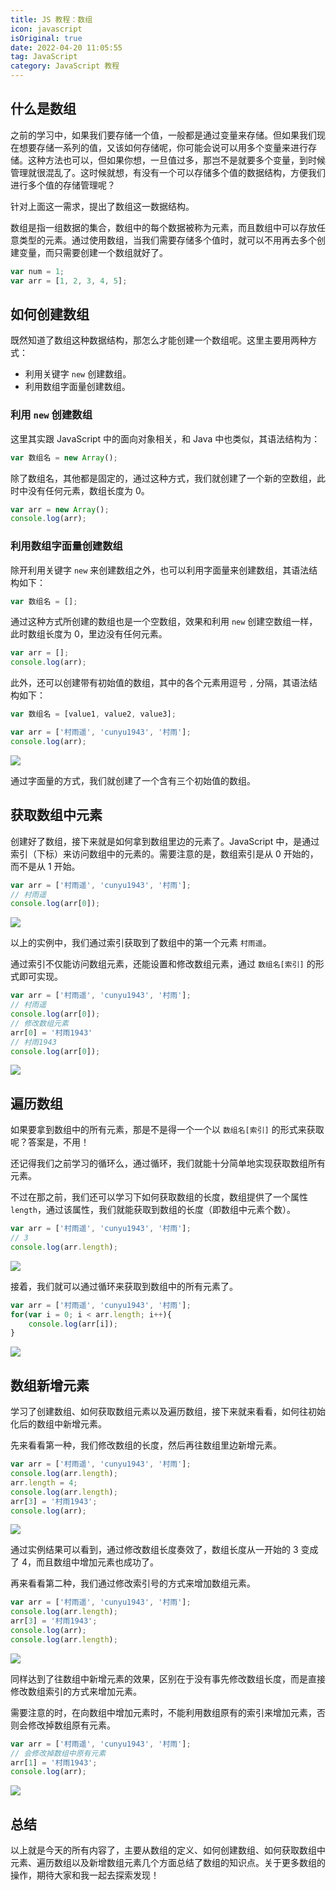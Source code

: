 ```yaml
---
title: JS 教程：数组
icon: javascript
isOriginal: true
date: 2022-04-20 11:05:55
tag: JavaScript
category: JavaScript 教程
---
```



## 什么是数组

之前的学习中，如果我们要存储一个值，一般都是通过变量来存储。但如果我们现在想要存储一系列的值，又该如何存储呢，你可能会说可以用多个变量来进行存储。这种方法也可以，但如果你想，一旦值过多，那岂不是就要多个变量，到时候管理就很混乱了。这时候就想，有没有一个可以存储多个值的数据结构，方便我们进行多个值的存储管理呢？

针对上面这一需求，提出了数组这一数据结构。

数组是指一组数据的集合，数组中的每个数据被称为元素，而且数组中可以存放任意类型的元素。通过使用数组，当我们需要存储多个值时，就可以不用再去多个创建变量，而只需要创建一个数组就好了。

```js
var num = 1;
var arr = [1, 2, 3, 4, 5];
```

## 如何创建数组

既然知道了数组这种数据结构，那怎么才能创建一个数组呢。这里主要用两种方式：

-   利用关键字 `new` 创建数组。
-   利用数组字面量创建数组。

### 利用 `new` 创建数组

这里其实跟 JavaScript 中的面向对象相关，和 Java 中也类似，其语法结构为：

```js
var 数组名 = new Array();
```

除了数组名，其他都是固定的，通过这种方式，我们就创建了一个新的空数组，此时中没有任何元素，数组长度为 0。

```js
var arr = new Array();
console.log(arr);
```

### 利用数组字面量创建数组

除开利用关键字 `new` 来创建数组之外，也可以利用字面量来创建数组，其语法结构如下：

```js
var 数组名 = [];
```

通过这种方式所创建的数组也是一个空数组，效果和利用 `new` 创建空数组一样，此时数组长度为 0，里边没有任何元素。

```js
var arr = [];
console.log(arr);
```

此外，还可以创建带有初始值的数组，其中的各个元素用逗号 `,` 分隔，其语法结构如下：

```js
var 数组名 = [value1, value2, value3];
```

```js
var arr = ['村雨遥', 'cunyu1943', '村雨'];
console.log(arr);
```

![](https://cdn.jsdelivr.net/gh/cunyu1943/blog-imgs@main/2022/04/image-20220420094444070.png)

通过字面量的方式，我们就创建了一个含有三个初始值的数组。

## 获取数组中元素

创建好了数组，接下来就是如何拿到数组里边的元素了。JavaScript 中，是通过索引（下标）来访问数组中的元素的。需要注意的是，数组索引是从 0 开始的，而不是从 1 开始。

```js
var arr = ['村雨遥', 'cunyu1943', '村雨'];
// 村雨遥
console.log(arr[0]);
```

![](https://cdn.jsdelivr.net/gh/cunyu1943/blog-imgs@main/2022/04/image-20220420095415879.png)

以上的实例中，我们通过索引获取到了数组中的第一个元素 `村雨遥`。

通过索引不仅能访问数组元素，还能设置和修改数组元素，通过 `数组名[索引]` 的形式即可实现。

```js
var arr = ['村雨遥', 'cunyu1943', '村雨'];
// 村雨遥
console.log(arr[0]);
// 修改数组元素
arr[0] = '村雨1943'
// 村雨1943
console.log(arr[0]);
```

![](https://cdn.jsdelivr.net/gh/cunyu1943/blog-imgs@main/2022/04/image-20220420100032348.png)

## 遍历数组

如果要拿到数组中的所有元素，那是不是得一个一个以 `数组名[索引]` 的形式来获取呢？答案是，不用！

还记得我们之前学习的循环么，通过循环，我们就能十分简单地实现获取数组所有元素。

不过在那之前，我们还可以学习下如何获取数组的长度，数组提供了一个属性 `length`，通过该属性，我们就能获取到数组的长度（即数组中元素个数）。

```js
var arr = ['村雨遥', 'cunyu1943', '村雨'];
// 3
console.log(arr.length);
```

![](https://cdn.jsdelivr.net/gh/cunyu1943/blog-imgs@main/2022/04/image-20220420100832922.png)

接着，我们就可以通过循环来获取到数组中的所有元素了。

```js
var arr = ['村雨遥', 'cunyu1943', '村雨'];
for(var i = 0; i < arr.length; i++){
    console.log(arr[i]);
}
```

![](https://cdn.jsdelivr.net/gh/cunyu1943/blog-imgs@main/2022/04/image-20220420101124911.png)

## 数组新增元素

学习了创建数组、如何获取数组元素以及遍历数组，接下来就来看看，如何往初始化后的数组中新增元素。

先来看看第一种，我们修改数组的长度，然后再往数组里边新增元素。

```js
var arr = ['村雨遥', 'cunyu1943', '村雨'];
console.log(arr.length);
arr.length = 4;
console.log(arr.length);
arr[3] = '村雨1943';
console.log(arr);
```

![](https://cdn.jsdelivr.net/gh/cunyu1943/blog-imgs@main/2022/04/image-20220420103750762.png)

通过实例结果可以看到，通过修改数组长度奏效了，数组长度从一开始的 3 变成了 4，而且数组中增加元素也成功了。

再来看看第二种，我们通过修改索引号的方式来增加数组元素。

```js
var arr = ['村雨遥', 'cunyu1943', '村雨'];
console.log(arr.length);
arr[3] = '村雨1943';
console.log(arr);
console.log(arr.length);
```

![](https://cdn.jsdelivr.net/gh/cunyu1943/blog-imgs@main/2022/04/image-20220420104331641.png)

同样达到了往数组中新增元素的效果，区别在于没有事先修改数组长度，而是直接修改数组索引的方式来增加元素。

需要注意的时，在向数组中增加元素时，不能利用数组原有的索引来增加元素，否则会修改掉数组原有元素。

```js
var arr = ['村雨遥', 'cunyu1943', '村雨'];
// 会修改掉数组中原有元素
arr[1] = '村雨1943';
console.log(arr);
```

![](https://cdn.jsdelivr.net/gh/cunyu1943/blog-imgs@main/2022/04/image-20220420105359023.png)

## 总结

以上就是今天的所有内容了，主要从数组的定义、如何创建数组、如何获取数组中元素、遍历数组以及新增数组元素几个方面总结了数组的知识点。关于更多数组的操作，期待大家和我一起去探索发现！


